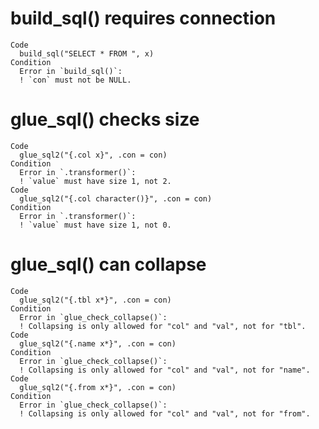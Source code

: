 # build_sql() requires connection

    Code
      build_sql("SELECT * FROM ", x)
    Condition
      Error in `build_sql()`:
      ! `con` must not be NULL.

# glue_sql() checks size

    Code
      glue_sql2("{.col x}", .con = con)
    Condition
      Error in `.transformer()`:
      ! `value` must have size 1, not 2.
    Code
      glue_sql2("{.col character()}", .con = con)
    Condition
      Error in `.transformer()`:
      ! `value` must have size 1, not 0.

# glue_sql() can collapse

    Code
      glue_sql2("{.tbl x*}", .con = con)
    Condition
      Error in `glue_check_collapse()`:
      ! Collapsing is only allowed for "col" and "val", not for "tbl".
    Code
      glue_sql2("{.name x*}", .con = con)
    Condition
      Error in `glue_check_collapse()`:
      ! Collapsing is only allowed for "col" and "val", not for "name".
    Code
      glue_sql2("{.from x*}", .con = con)
    Condition
      Error in `glue_check_collapse()`:
      ! Collapsing is only allowed for "col" and "val", not for "from".


